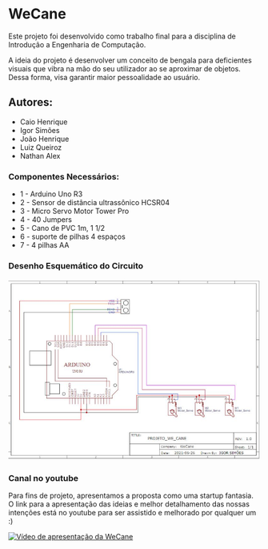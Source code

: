 # WeCane

Este projeto foi desenvolvido como trabalho final para a disciplina de Introdução a Engenharia de Computação.

A ideia do projeto é desenvolver um conceito de bengala para deficientes visuais que vibra na mão do
seu utilizador ao se aproximar de objetos. Dessa forma, visa garantir maior pessoalidade ao usuário.

## Autores: 
  * Caio Henrique
  * Igor Simões
  * João Henrique
  * Luiz Queiroz
  * Nathan Alex


### Componentes Necessários:

  * 1 - Arduino Uno R3
  * 2 - Sensor de distância ultrassônico HCSR04
  * 3 - Micro Servo Motor Tower Pro
  * 4 - 40 Jumpers
  * 5 - Cano de PVC 1m, 1 1/2
  * 6 - suporte de pilhas 4 espaços
  * 7 - 4 pilhas AA
 
### Desenho Esquemático do Circuito
![Desenho Esquemático do Circuito](https://github.com/igoorsimoess/WeCane/blob/main/PROJETO.JPG)

### Canal no youtube

Para fins de projeto, apresentamos a proposta como uma startup fantasia. O link para a apresentação das ideias e melhor detalhamento das nossas intenções está no youtube para ser assistido e melhorado por qualquer um :)

[![Vídeo de apresentação da WeCane](https://res.cloudinary.com/marcomontalbano/image/upload/v1624896948/video_to_markdown/images/youtube--5Kkm9HKSyZk-c05b58ac6eb4c4700831b2b3070cd403.jpg)](https://youtu.be/5Kkm9HKSyZk "Vídeo de apresentação da WeCane")
